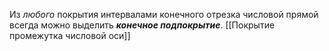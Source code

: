 Из _любого_ покрытия интервалами конечного отрезка числовой прямой всегда можно выделить ___конечное подпокрытие___.
[[Покрытие промежутка числовой оси]]
